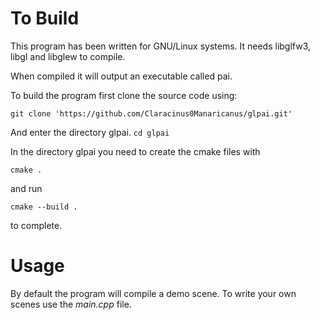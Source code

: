 # To Build
<p>This program has been written for GNU/Linux systems. It needs libglfw3, libgl and libglew to compile.</p>
<p>When compiled it will output an executable called pai.</p>
<p>To build the program first clone the source code using:</p>
<code>git clone 'https://github.com/Claracinus0Manaricanus/glpai.git'</code>
<p>And enter the directory glpai.   <code>cd glpai</code></p>
<p>In the directory glpai you need to create the cmake files with</p>
<code>cmake .</code>
<p>and run</p>
<code>cmake --build .</code>
<p>to complete.</p>

# Usage
<p>By default the program will compile a demo scene. To write your own scenes use the <i>main.cpp</i> file.</p>
